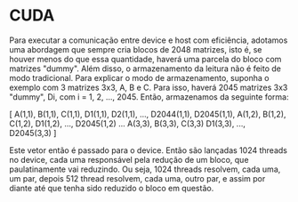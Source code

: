 # CUDA

Para executar a comunicação entre device e host com eficiência, adotamos uma
abordagem que sempre cria blocos de 2048 matrizes, isto é, se houver menos do
que essa quantidade, haverá uma parcela do bloco com matrizes "dummy".
Além disso, o armazenamento da leitura não é feito de modo tradicional. Para
explicar o modo de armazenamento, suponha o exemplo com 3 matrizes 3x3, A, B e C.
Para isso, haverá 2045 matrizes 3x3 "dummy", Di, com i = 1, 2, ..., 2045. Então,
armazenamos da seguinte forma:

[
    A(1,1), B(1,1), C(1,1), D1(1,1), D2(1,1), ..., D2044(1,1), D2045(1,1), 
    A(1,2), B(1,2), C(1,2), D1(1,2), ..., D2045(1,2) ...
    A(3,3), B(3,3), C(3,3) D1(3,3), ..., D2045(3,3)
]

Este vetor então é passado para o device. Então são lançadas 1024 threads no device,
cada uma responsável pela redução de um bloco, que paulatinamente vai reduzindo.
Ou seja, 1024 threads resolvem, cada uma, um par, depois 512 thread resolvem,
cada uma, outro par, e assim por diante até que tenha sido reduzido o bloco
em questão.